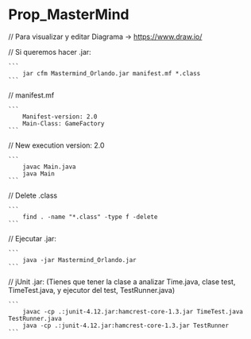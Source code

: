 # Prop_MasterMind
// Para visualizar y editar Diagrama -> https://www.draw.io/

// Si queremos hacer .jar:
    
    ```
	    jar cfm Mastermind_Orlando.jar manifest.mf *.class
	```    
	
// manifest.mf

    ```
		Manifest-version: 2.0
		Main-Class: GameFactory
	```
	
// New execution version: 2.0

	```
		javac Main.java
		java Main
	```
	
// Delete .class

	```
		find . -name "*.class" -type f -delete
	```

// Ejecutar .jar:

	```
		java -jar Mastermind_Orlando.jar
	```

// jUnit .jar: (Tienes que tener la clase a analizar Time.java, clase test, TimeTest.java, y ejecutor del test, TestRunner.java)

	```
		javac -cp .:junit-4.12.jar:hamcrest-core-1.3.jar TimeTest.java TestRunner.java
		java -cp .:junit-4.12.jar:hamcrest-core-1.3.jar TestRunner
	```
	
